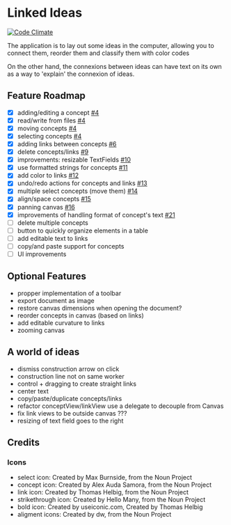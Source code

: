 # Linked Ideas

[![Code Climate](https://codeclimate.com/github/fespinoza/linked-ideas-osx/badges/gpa.svg)](https://codeclimate.com/github/fespinoza/linked-ideas-osx)

The application is to lay out some ideas in the computer, allowing you to
connect them, reorder them and classify them with color codes

On the other hand, the connexions between ideas can have text on its own as a
way to 'explain' the connexion of ideas.

## Feature Roadmap

- [x] adding/editing a concept [#4][4]
- [x] read/write from files [#4][4]
- [x] moving concepts [#4][4]
- [x] selecting concepts [#4][4]
- [x] adding links between concepts [#6][6]
- [x] delete concepts/links [#9][9]
- [x] improvements: resizable TextFields [#10][10]
- [x] use formatted strings for concepts [#11][11]
- [x] add color to links [#12][12]
- [x] undo/redo actions for concepts and links [#13][13]
- [x] multiple select concepts (move them) [#14][14]
- [x] align/space concepts [#15][15]
- [x] panning canvas [#16][16]
- [x] improvements of handling format of concept's text [#21][21]
- [ ] delete multiple concepts
- [ ] button to quickly organize elements in a table
- [ ] add editable text to links
- [ ] copy/and paste support for concepts
- [ ] UI improvements

## Optional Features

- propper implementation of a toolbar
- export document as image
- restore canvas dimensions when opening the document?
- reorder concepts in canvas (based on links)
- add editable curvature to links
- zooming canvas

## A world of ideas

- dismiss construction arrow on click
- construction line not on same worker
- control + dragging to create straight links
- center text
- copy/paste/duplicate concepts/links
- refactor conceptView/linkView use a delegate to decouple from Canvas
- fix link views to be outside canvas ???
- resizing of text field goes to the right

## Credits

### Icons

- select icon: Created by Max Burnside, from the Noun Project
- concept icon: Created by Alex Auda Samora, from the Noun Project
- link icon: Created by Thomas Helbig, from the Noun Project
- strikethrough icon: Created by Hello Many, from the Noun Project
- bold icon: Created by useiconic.com, Created by Thomas Helbig
- aligment icons: Created by dw, from the Noun Project

[4]: https://github.com/fespinoza/linked-ideas-osx/pull/4
[6]: https://github.com/fespinoza/linked-ideas-osx/pull/6
[9]: https://github.com/fespinoza/linked-ideas-osx/pull/9
[10]: https://github.com/fespinoza/linked-ideas-osx/pull/10
[11]: https://github.com/fespinoza/linked-ideas-osx/pull/11
[12]: https://github.com/fespinoza/linked-ideas-osx/pull/12
[13]: https://github.com/fespinoza/linked-ideas-osx/pull/13
[14]: https://github.com/fespinoza/linked-ideas-osx/pull/14
[15]: https://github.com/fespinoza/linked-ideas-osx/pull/15
[16]: https://github.com/fespinoza/linked-ideas-osx/pull/16
[21]: https://github.com/fespinoza/linked-ideas-osx/pull/21
